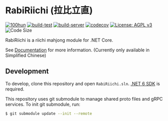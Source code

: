 # RabiRiichi (拉比立直)

[![100hun](https://100hun.rabimimi.com/provider/codecov/github/RabiMimi/RabiRiichi/develop/badge.png?size=128)](https://codecov.io/gh/RabiMimi/RabiRiichi)
[![build-test](https://github.com/RabiMimi/RabiRiichi/actions/workflows/build-test.yml/badge.svg)](https://github.com/RabiMimi/RabiRiichi/actions/workflows/build-test.yml)
[![build-server](https://github.com/RabiMimi/RabiRiichi/actions/workflows/build-server.yml/badge.svg)](https://github.com/RabiMimi/RabiRiichi/actions/workflows/build-server.yml)
[![codecov](https://codecov.io/gh/RabiMimi/RabiRiichi/branch/develop/graph/badge.svg?token=MKLFTP3O4C)](https://codecov.io/gh/RabiMimi/RabiRiichi)
[![License: AGPL v3](https://img.shields.io/badge/License-AGPL_v3-blue.svg)](https://www.gnu.org/licenses/agpl-3.0)
![Code Size](https://img.shields.io/github/languages/code-size/RabiMimi/RabiRiichi)

RabiRiichi is a riichi mahjong module for .NET Core.

See [Documentation](https://riichi-docs.rabimimi.com) for more information. (Currently only available in Simplified Chinese)

## Development

To develop, clone this repository and open `RabiRiichi.sln`. [.NET 6 SDK](https://dotnet.microsoft.com/en-us/download/dotnet/6.0) is required.

This repository uses git submodule to manage shared proto files and gRPC services. To init git submodule, run:

```bash
$ git submodule update --init --remote
```
